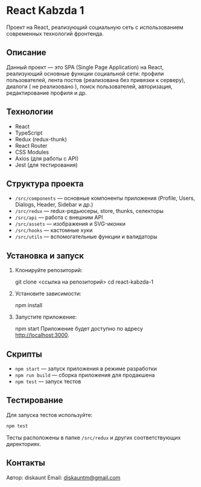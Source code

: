 # React Kabzda 1

Проект на React, реализующий социальную сеть с использованием современных технологий фронтенда.

## Описание

Данный проект — это SPA (Single Page Application) на React, реализующий основные функции социальной сети: профили пользователей, лента постов (реализована без привязки к серверу), диалоги ( не реализовано ), поиск пользователей, авторизация, редактирование профиля и др.

## Технологии

- React
- TypeScript
- Redux (redux-thunk)
- React Router
- CSS Modules
- Axios (для работы с API)
- Jest (для тестирования)

## Структура проекта

- `/src/components` — основные компоненты приложения (Profile, Users, Dialogs, Header, Sidebar и др.)
- `/src/redux` — redux-редьюсеры, store, thunks, селекторы
- `/src/api` — работа с внешним API
- `/src/assets` — изображения и SVG-иконки
- `/src/hooks` — кастомные хуки
- `/src/utils` — вспомогательные функции и валидаторы

## Установка и запуск

1. Клонируйте репозиторий:

   git clone <ссылка на репозиторий>
   cd react-kabzda-1

2. Установите зависимости:

   npm install

3. Запустите приложение:

   npm start
   Приложение будет доступно по адресу [http://localhost:3000](http://localhost:3000).

## Скрипты

- `npm start` — запуск приложения в режиме разработки
- `npm run build` — сборка приложения для продакшена
- `npm test` — запуск тестов

## Тестирование

Для запуска тестов используйте:
```bash
npm test
```
Тесты расположены в папке `/src/redux` и других соответствующих директориях.

## Контакты

Автор: diskaunt
Email: diskauntm@gmail.com
